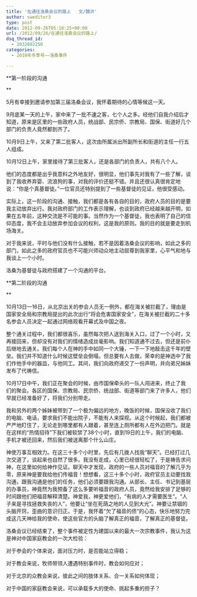 ```yaml
---
title: '在通往洛桑会议的路上   文/魏洪'
author: sweditor3
type: post
date: 2012-09-26T05:18:25+00:00
url: /2012/09/26/在通往洛桑会议的路上/
dsq_thread_id:
  - 2032882250
categories:
  - 2010年冬季号——洛桑事件

---
```

**第一阶段的沟通
  
** 
  
5月有幸接到邀请参加第三届洛桑会议，我怀着期待的心情等候这一天。
  
9月底某一天的上午，家中来了一批不速之客，七个人之多。经他们自我介绍后才知道，原来是区里的一些政府人员，统战部、民宗侨、宗教局、国保、街道好几个部门的负责人竟然都到齐了。
  
10月9日上午，又来了第二批客人，这次由所属派出所副所长和街道的主任一行五人组成。
  
10月12日上午，家里接待了第三批客人，还是各部门的负责人，共有八个人。
  
他们的态度都是出乎我意料之外地友好，很明显，他们事先对我有了一些了解，谈到了我收养弃婴、流浪狗的事，对我的评价还挺不错。并且还很认真很肯定地说：“你是个真基督徒。”一位官员还特别提到了一些基督徒的见证，他很受感动。
  
实际上，这一阶段的沟通、接触，我们都是各有各自的目的，政府人员的目的是要我主动放弃出行。我对政府部门的工作表示理解，也谈到政府已经越来越开明，如果在五年前，这种交流是不可能的事。当然作为一个基督徒，我也表明了自己的信仰态度，我不会主动放弃参加会议的权利，这是我的原则。我的目的就是要走到机场海关。
  
对于我来说，平时与他们没有什么接触，若不是因着洛桑会议的影响，如此之多的部门，如此之多的政府官员也不可能兴师动众地主动屈尊到我家里，心平气和地与我谈上一个小时。
  
洛桑为基督徒与政府搭建了一个沟通的平台。

**第二阶段的沟通
  
** 
  
10月13日—16日，从北京出关的参会人员无一例外，都在海关被拦截了，理由是国家安全局和宗教局提出的此次出行“将会危害国家安全”，在海关被拦截的二十多名参会人员决定一起通过网络观看开幕式及中国之夜。
  
整个通关过程中，我们都很喜乐，虽然每次把人送到海关入口，过了一个小时，又再接回来，但却没有对我们的情绪造成丝毫影响。我们知道通不过去，但还是前仆后继地去通关。我们每个人在神的手中如同一个大锤，一下一下地敲击这千年的壁垒。我们并不知道什么时候这壁垒会倒塌，但总要有人去做，荣幸的是神选中了我们作他手中的器皿，与他同工。其间，我们向政府递交了一份声明，并向弟兄姊妹发布了代祷信。
  
10月17日中午，我们正在聚会的时候，由市国保牵头的一队人闯进来，终止了我们的聚会。各区的国保、宗教局、民宗侨、统战部、街道等部门来了许多人，他们早就已经准备好了，将我们分别带走。
  
我和另外的两个姊妹被带到了一个极为偏远的地方，晚饭的时候，国保没收了我们的电脑、电话，要求我们不能出院子，不能有人来探视。从这个时候起，我们都被严严地盯住了，无论走到哪里都有人跟着，甚至连上厕所都有人在外边把门。就是在这样的“热情招待”下我们被软禁了38个小时，直到19日的上午，我们的电脑、手机才被还回来，然后我们被送离那个什么山庄。
  
神使万事互相效力。在这三十多个小时里，先后有几拨人找我“聊天”。已经打过几次交道了，谈起来也自然了很多。我没有走成，心里已经很轻松了，于是祷告求问神，在这里如何给神作见证。聊天中才发现，政府的一些人员对福音的了解几乎为零，原来神是要我给他们传福音！想想看，这三十多个小时，政府官员主动要找我沟通，跟我沟通是他们的任务，他们必须要跟我沟通。从部长、主任、书记到基层的办事员，神竟然为我预备了这么多要听福音的政府人员，竟然给我安排了足够的时间跟他们把福音解释清楚。神爱我，神更爱他们，“有病的人才需要医生”。“人子来是寻找拯救失丧的人”，他要让“坐在死荫之地的人见到大光”。神要让禁锢的头脑开窍，歪曲的意识归正。于是，我怀着“欠了福音的债”的心态，快乐地努力完成这几天神给我的使命，使这些官方的头脑了解真正的福音，了解真正的基督徒。
  
洛桑会议已经结束了，整个事件被定性为建国以来的最大一次宗教事件，我认为这是神对中国家庭教会的一次大检验：
  
对于参会的个体来说，面对压力时，是否能站立得稳；
  
对于教会来说，牧师带领人遭遇特别事件时，教会如何应对；
  
对于北京的众教会来说，彼此之间的肢体关系、合一关系如何体现；
  
对于中国的家庭教会来说，可以承载多大的使命、挑起多重的担子？